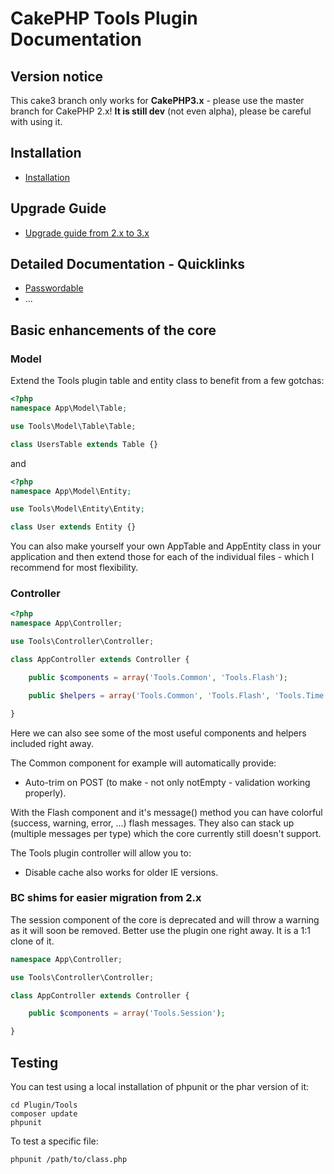 # CakePHP Tools Plugin Documentation

## Version notice

This cake3 branch only works for **CakePHP3.x** - please use the master branch for CakePHP 2.x!
**It is still dev** (not even alpha), please be careful with using it.

## Installation
* [Installation](Install.md)

## Upgrade Guide
* [Upgrade guide from 2.x to 3.x](Upgrade.md)

## Detailed Documentation - Quicklinks
* [Passwordable](Passwordable.md)
* ...

## Basic enhancements of the core

### Model
Extend the Tools plugin table and entity class to benefit from a few gotchas:
```php
<?php
namespace App\Model\Table;

use Tools\Model\Table\Table;

class UsersTable extends Table {}
```
and
```php
<?php
namespace App\Model\Entity;

use Tools\Model\Entity\Entity;

class User extends Entity {}
```
You can also make yourself your own AppTable and AppEntity class in your application and then
extend those for each of the individual files - which I recommend for most flexibility.

### Controller
```php
<?php
namespace App\Controller;

use Tools\Controller\Controller;

class AppController extends Controller {

	public $components = array('Tools.Common', 'Tools.Flash');

	public $helpers = array('Tools.Common', 'Tools.Flash', 'Tools.Time', 'Tools.Number', 'Tools.Format');

}
```
Here we can also see some of the most useful components and helpers included right away.

The Common component for example will automatically provide:
- Auto-trim on POST (to make - not only notEmpty - validation working properly).

With the Flash component and it's message() method you can have colorful (success, warning, error, ...) flash messages.
They also can stack up (multiple messages per type) which the core currently still doesn't support.

The Tools plugin controller will allow you to:
- Disable cache also works for older IE versions.




### BC shims for easier migration from 2.x
The session component of the core is deprecated and will throw a warning as it will soon be removed.
Better use the plugin one right away. It is a 1:1 clone of it.
```php
namespace App\Controller;

use Tools\Controller\Controller;

class AppController extends Controller {

	public $components = array('Tools.Session');

}
```


## Testing
You can test using a local installation of phpunit or the phar version of it:

	cd Plugin/Tools
	composer update
	phpunit

To test a specific file:

	phpunit /path/to/class.php

